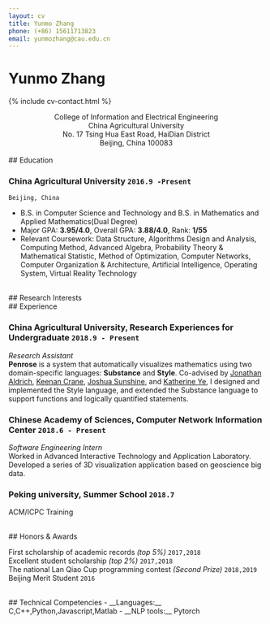```yaml
---
layout: cv
title: Yunmo Zhang
phone: (+86) 15611713823
email: yunmozhang@cau.edu.cn
---
```

# Yunmo __Zhang__


<!--
include contact information from the front matter
Supported arguments:
    - homepage: url, text
    - phone
    - email
-->
{% include cv-contact.html %}
<center>College of Information and Electrical Engineering
<br>China Agricultural University
<br>No. 17 Tsing Hua East Road, HaiDian District
<br>Beijing, China 100083</center>
<br>
## Education

### __China Agricultural University__ `2016.9 -Present`
```
Beijing, China
```
- B.S. in Computer Science and Technology and B.S. in Mathematics and Applied Mathematics(Dual Degree)
- Major GPA: __3.95/4.0__, Overall GPA: __3.88/4.0__, Rank: __1/55__ 
- Relevant Coursework: Data Structure, Algorithms Design and Analysis, Computing Method, Advanced Algebra, Probability Theory & Mathematical Statistic, Method of Optimization, Computer Networks, Computer Organization & Architecture, Artificial Intelligence, Operating System, Virtual Reality Technology

<br>
## Research Interests



<br>
## Experience

### __China Agricultural University, Research Experiences for Undergraduate__  `2018.9 - Present`
_Research Assistant_<br>
__Penrose__ is a system that automatically visualizes mathematics using two domain-specific languages: __Substance__ and __Style__. Co-advised by [Jonathan Aldrich](https://www.cs.cmu.edu/~./aldrich/), [Keenan Crane](https://www.cs.cmu.edu/~kmcrane/), [Joshua Sunshine](http://www.cs.cmu.edu/~jssunshi/), and [Katherine Ye](https://www.cs.cmu.edu/~kqy/), I designed and implemented the Style language, and extended the Substance language to support functions and logically quantified statements.

### __Chinese Academy of Sciences, Computer Network Information Center__  `2018.6 - Present`
_Software Engineering Intern_<br>
Worked in Advanced Interactive Technology and Application Laboratory. Developed a series of 3D visualization application based on geoscience big data.

### __Peking university, Summer School__ `2018.7`
ACM/ICPC Training


<br>
## Honors & Awards

First scholarship of academic records _(top 5%)_ `2017,2018` <br>
Excellent student scholarship _(top 2%)_ `2017,2018` <br>
The national Lan Qiao Cup programming contest _(Second Prize)_ `2018,2019` <br>
Beijing Merit Student `2016` <br>


<br>
## Technical Competencies
- __Languages:__ C,C++,Python,Javascript,Matlab
- __NLP tools:__ Pytorch


<!-- ### Footer

Last updated: March 2019 -->
